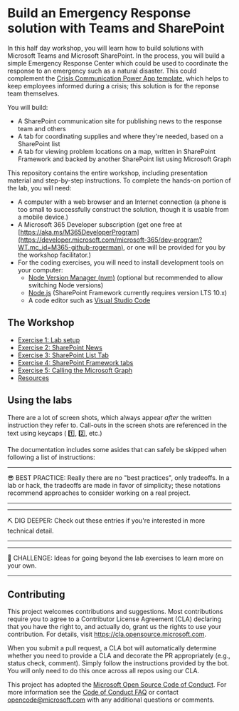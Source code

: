 # Build an Emergency Response solution with Teams and SharePoint

In this half day workshop, you will learn how to build solutions with Microsoft Teams and Microsoft SharePoint. In the process, you will build a simple Emergency Response Center which could be used to coordinate the response to an emergency such as a natural disaster. This could complement the [Crisis Communication Power App template](https://powerapps.microsoft.com/en-us/blog/crisis-communication-a-power-platform-template/), which helps to keep employees informed during a crisis; this solution is for the reponse team themselves.

You will build:

 * A SharePoint communication site for publishing news to the response team and others
 * A tab for coordinating supplies and where they're needed, based on a SharePoint list
 * A tab for viewing problem locations on a map, written in SharePoint Framework and backed by another SharePoint list using Microsoft Graph

This repository contains the entire workshop, including presentation material and step-by-step instructions. To complete the hands-on portion of the lab, you will need:

 * A computer with a web browser and an Internet connection (a phone is too small to successfully construct the solution, though it is usable from a mobile device.)
 * A Microsoft 365 Developer subscription (get one free at [https://aka.ms/M365DeveloperProgram](https://developer.microsoft.com/microsoft-365/dev-program?WT.mc_id=M365-github-rogerman), or one will be provided for you by the workshop facilitator.)
 * For the coding exercises, you will need to install development tools on your computer:
    * [Node Version Manager (nvm)](http://npm.github.io/installation-setup-docs/installing/using-a-node-version-manager.html) (optional but recommended to allow switching Node versions)
    * [Node.js](https://nodejs.org/en/) (SharePoint Framework currently requires version LTS 10.x)
    * A code editor such as [Visual Studio Code](https://code.visualstudio.com/download?WT.mc_id=M365-github-rogerman)

## The Workshop

 * [Exercise 1: Lab setup](Labs/Part1.md)
 * [Exercise 2: SharePoint News](Labs/Part2.md)
 * [Exercise 3: SharePoint List Tab](Labs/Part3.md)
 * [Exercise 4: SharePoint Framework tabs](Labs/Part4.md)
 * [Exercise 5: Calling the Microsoft Graph](Labs/Part5.md)
 * [Resources](Labs/Resources.md)
 
## Using the labs

There are a lot of screen shots, which always appear _after_ the written instruction they refer to. Call-outs in the screen shots are referenced in the text using keycaps ( 1️⃣, 2️⃣, etc.)

The documentation includes some asides that can safely be skipped when following a list of instructions:

---
😎 BEST PRACTICE: Really there are no "best practices", only tradeoffs. In a lab or hack, the tradeoffs are made in favor of simplicity; these notations recommend approaches to consider working on a real project.

---

---
⛏️ DIG DEEPER: Check out these entries if you're interested in more technical detail.

---

---
🏁 CHALLENGE: Ideas for going beyond the lab exercises to learn more on your own.

---

## Contributing

This project welcomes contributions and suggestions.  Most contributions require you to agree to a Contributor License Agreement (CLA) declaring that you have the right to, and actually do, grant us the rights to use your contribution. For details, visit https://cla.opensource.microsoft.com.

When you submit a pull request, a CLA bot will automatically determine whether you need to provide a CLA and decorate the PR appropriately (e.g., status check, comment). Simply follow the instructions provided by the bot. You will only need to do this once across all repos using our CLA.

This project has adopted the [Microsoft Open Source Code of Conduct](https://opensource.microsoft.com/codeofconduct/). For more information see the [Code of Conduct FAQ](https://opensource.microsoft.com/codeofconduct/faq/) or contact [opencode@microsoft.com](mailto:opencode@microsoft.com) with any additional questions or comments.

